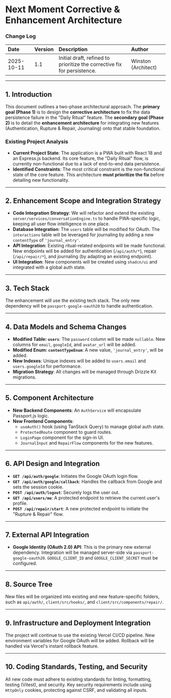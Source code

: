 # Next Moment Corrective & Enhancement Architecture

### **Change Log**

| Date       | Version | Description                                                          | Author              |
| :--------- | :------ | :------------------------------------------------------------------- | :------------------ |
| 2025-10-11 | 1.1     | Initial draft, refined to prioritize the corrective fix for persistence. | Winston (Architect) |

---

## **1. Introduction**

This document outlines a two-phase architectural approach. The **primary goal (Phase 1)** is to design the **corrective architecture** to fix the data persistence failure in the "Daily Ritual" feature. The **secondary goal (Phase 2)** is to detail the **enhancement architecture** for integrating new features (Authentication, Rupture & Repair, Journaling) onto that stable foundation.

### **Existing Project Analysis**

* **Current Project State**: The application is a PWA built with React 18 and an Express.js backend. Its core feature, the "Daily Ritual" flow, is currently non-functional due to a lack of end-to-end data persistence.
* **Identified Constraints**: The most critical constraint is the non-functional state of the core feature. This architecture **must prioritize the fix** before detailing new functionality.

---

## **2. Enhancement Scope and Integration Strategy**

* **Code Integration Strategy**: We will refactor and extend the existing `server/services/conversationEngine.ts` to handle PWA-specific logic, keeping all user flow intelligence in one place.
* **Database Integration**: The `users` table will be modified for OAuth. The `interactions` table will be leveraged for journaling by adding a new `contentType` of `'journal_entry'`.
* **API Integration**: Existing ritual-related endpoints will be made functional. New endpoints will be added for authentication (`/api/auth/*`), repair (`/api/repair/*`), and journaling (by adapting an existing endpoint).
* **UI Integration**: New components will be created using `shadcn/ui` and integrated with a global auth state.

---

## **3. Tech Stack**

The enhancement will use the existing tech stack. The only new dependency will be `passport-google-oauth20` to handle authentication.

---

## **4. Data Models and Schema Changes**

* **Modified Table: `users`**: The `password` column will be made `nullable`. New columns for `email`, `googleId`, and `avatar_url` will be added.
* **Modified Enum: `contentTypeEnum`**: A new value, `'journal_entry'`, will be added.
* **New Indexes**: Unique indexes will be added to `users.email` and `users.googleId` for performance.
* **Migration Strategy**: All changes will be managed through Drizzle Kit migrations.

---

## **5. Component Architecture**

* **New Backend Components**: An `AuthService` will encapsulate Passport.js logic.
* **New Frontend Components**:
    * `useAuth()` hook (using TanStack Query) to manage global auth state.
    * `ProtectedRoute` component to guard routes.
    * `LoginPage` component for the sign-in UI.
    * `JournalInput` and `RepairFlow` components for the new features.

---

## **6. API Design and Integration**

* **`GET /api/auth/google`**: Initiates the Google OAuth login flow.
* **`GET /api/auth/google/callback`**: Handles the callback from Google and sets the session cookie.
* **`POST /api/auth/logout`**: Securely logs the user out.
* **`GET /api/users/me`**: A protected endpoint to retrieve the current user's profile.
* **`POST /api/repair/start`**: A new protected endpoint to initiate the "Rupture & Repair" flow.

---

## **7. External API Integration**

* **Google Identity (OAuth 2.0) API**: This is the primary new external dependency. Integration will be managed server-side via `passport-google-oauth20`. `GOOGLE_CLIENT_ID` and `GOOGLE_CLIENT_SECRET` must be configured.

---

## **8. Source Tree**

New files will be organized into existing and new feature-specific folders, such as `api/auth/`, `client/src/hooks/`, and `client/src/components/repair/`.

---

## **9. Infrastructure and Deployment Integration**

The project will continue to use the existing Vercel CI/CD pipeline. New environment variables for Google OAuth will be added. Rollback will be handled via Vercel's instant rollback feature.

---

## **10. Coding Standards, Testing, and Security**

All new code must adhere to existing standards for linting, formatting, testing (Vitest), and security. Key security requirements include using `HttpOnly` cookies, protecting against CSRF, and validating all inputs.